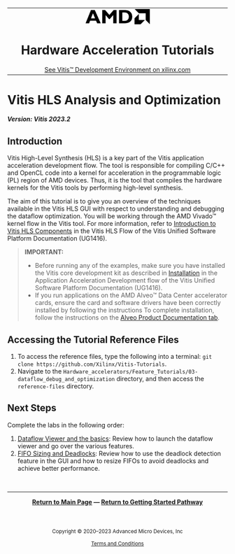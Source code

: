 ﻿<table class="sphinxhide" width="100%">
 <tr width="100%">
    <td align="center"><img src="https://raw.githubusercontent.com/Xilinx/Image-Collateral/main/xilinx-logo.png" width="30%"/><h1>Hardware Acceleration Tutorials</h1>
    <a href="https://www.xilinx.com/products/design-tools/vitis.html">See Vitis™ Development Environment on xilinx.com</a>
    </td>
 </tr>
</table>

# Vitis HLS Analysis and Optimization

***Version: Vitis 2023.2***

## Introduction

Vitis High-Level Synthesis (HLS) is a key part of the Vitis application acceleration development flow. The tool is responsible for compiling C/C++ and OpenCL code into a kernel for acceleration in the programmable logic (PL) region of AMD devices. Thus, it is the tool that compiles the hardware kernels for the Vitis tools by performing high-level synthesis.

The aim of this tutorial is to give you an overview of the techniques available in the Vitis HLS GUI with respect to understanding and debugging the dataflow optimization. You will be working through the AMD Vivado™ kernel flow in the Vitis tool. For more information, refer to [Introduction to Vitis HLS Components](https://docs.amd.com/access/sources/dita/topic?Doc_Version=2023.2%20English&url=ug1399-vitis-hls&resourceid=tgc1661815832870.html) in the Vitis HLS Flow of the Vitis Unified Software Platform Documentation (UG1416).

>**IMPORTANT:**  
>
> * Before running any of the examples, make sure you have installed the Vitis core development kit as described in [Installation](https://docs.amd.com/access/sources/dita/topic?Doc_Version=2023.2%20English&url=ug1393-vitis-application-acceleration&resourceid=vhc1571429852245.html) in the Application Acceleration Development flow of the Vitis Unified Software Platform Documentation (UG1416).
>* If you run applications on the AMD Alveo™ Data Center accelerator cards, ensure the card and software drivers have been correctly installed by following the instructions To complete installation, follow the instructions on the [Alveo Product Documentation tab](https://www.xilinx.com/products/boards-and-kits/alveo.html).

## Accessing the Tutorial Reference Files

1. To access the reference files, type the following into a terminal: `git clone https://github.com/Xilinx/Vitis-Tutorials`.
2. Navigate to the `Hardware_accelerators/Feature_Tutorials/03-dataflow_debug_and_optimization` directory, and then access the `reference-files` directory.

## Next Steps

Complete the labs in the following order:

1. [Dataflow Viewer and the basics](./dataflow_viewer.md): Review how to launch the dataflow viewer and go over the various features.
2. [FIFO Sizing and Deadlocks](./fifo_sizing_and_deadlocks.md): Review how to use the deadlock detection feature in the GUI and how to resize FIFOs to avoid deadlocks and achieve better performance.


</br>
<hr/>
<p align= center><b><a href="/README.md">Return to Main Page</a> — <a href="/docs/vitis-getting-started/">Return to Getting Started Pathway</a></b></p>
</br>

<p class="sphinxhide" align="center"><sub>Copyright © 2020–2023 Advanced Micro Devices, Inc</sub></p>

<p class="sphinxhide" align="center"><sup><a href="https://www.amd.com/en/corporate/copyright">Terms and Conditions</a></sup></p>
